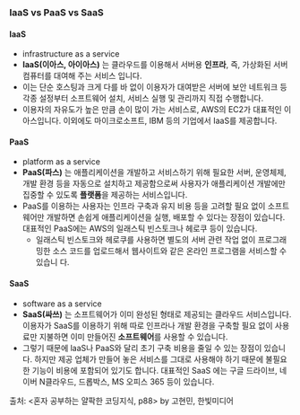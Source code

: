 ### IaaS vs PaaS vs SaaS

#### IaaS 
- infrastructure as a service
- **IaaS(이아스, 아이아스)** 는 클라우드를 이용해서 서버용 **인프라**, 즉, 가상화된 서버 컴퓨터를 대여해 주는 서비스 입니다. 
- 이는 단순 호스팅과 크게 다를 바 없이 이용자가 대여받은 서버에 보안 네트워크 등 각종 설정부터 소프트웨어 설치, 서비스 실행 및 관리까지 직접 수행합니다. 
- 이용자의 자유도가 높은 만큼 손이 많이 가는 서비스로, AWS의 EC2가 대표적인 이아스입니다. 이외에도 마이크로소프트, IBM 등의 기업에서 IaaS를 제공합니다. 

#### PaaS
- platform as a service
- **PaaS(파스)** 는 애플리케이션을 개발하고 서비스하기 위해 필요한 서버, 운영체제, 개발 환경 등을 자동으로 설치하고 제공함으로써 사용자가 애플리케이션 개발에만 집중할 수 있도록 **플랫폼**을 제공하는 서비스입니다. 
- PaaS를 이용하는 사용자는 인프라 구축과 유지 비용 등을 고려할 필요 없이 소프트웨어만 개발하면 손쉽게 애플리케이션을 실행, 배포할 수 있다는 장점이 있습니다. 대표적인 PaaS에는 AWS의 일래스틱 빈스토크나 헤로쿠 등이 있습니다. 
	- 일래스틱 빈스토크와 헤로쿠를 사용하면 별도의 서버 관련 작업 없이 프로그래밍한 소스 코드를 업로드해서 웹사이트와 같은 온라인 프로그램을 서비스할 수 있습니 다.

#### SaaS
- software as a service
- **SaaS(싸쓰)** 는 소프트웨어가 이미 완성된 형태로 제공되는 클라우드 서비스입니다. 이용자가 SaaS를 이용하기 위해 따로 인프라나 개발 환경을 구축할 필요 없이 사용료만 지불하면 이미 만들어진 **소프트웨어**를 사용할 수 있습니다. 
- 그렇기 때문에 laaS나 PaaS와 달리 초기 구축 비용을 줄일 수 있는 장점이 있습니다. 하지만 제공 업체가 만들어 놓은 서비스를 그대로 사용해야 하기 때문에 불필요한 기능이 비용에 포함되어 있기도 합니다. 대표적인 SaaS 에는 구글 드라이브, 네이버 N클라우드, 드롭박스, MS 오피스 365 등이 있습니다.

출처: <혼자 공부하는 얄팍한 코딩지식, p88> by 고현민, 한빛미디어